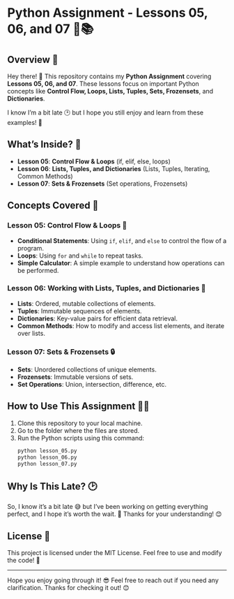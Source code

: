 # Python Assignment - Lessons 05, 06, and 07 🐍📚

## Overview 🌟
Hey there! 👋 This repository contains my **Python Assignment** covering **Lessons 05, 06, and 07**. These lessons focus on important Python concepts like **Control Flow, Loops, Lists, Tuples, Sets, Frozensets**, and **Dictionaries**. 

I know I’m a bit late 🕑 but I hope you still enjoy and learn from these examples! 🙌

## What’s Inside? 📂
- **Lesson 05**: **Control Flow & Loops** (if, elif, else, loops)
- **Lesson 06**: **Lists, Tuples, and Dictionaries** (Lists, Tuples, Iterating, Common Methods)
- **Lesson 07**: **Sets & Frozensets** (Set operations, Frozensets)

## Concepts Covered 🧠
### Lesson 05: Control Flow & Loops 🔄
- **Conditional Statements**: Using `if`, `elif`, and `else` to control the flow of a program.
- **Loops**: Using `for` and `while` to repeat tasks.
- **Simple Calculator**: A simple example to understand how operations can be performed.
  
### Lesson 06: Working with Lists, Tuples, and Dictionaries 📝
- **Lists**: Ordered, mutable collections of elements.
- **Tuples**: Immutable sequences of elements.
- **Dictionaries**: Key-value pairs for efficient data retrieval.
- **Common Methods**: How to modify and access list elements, and iterate over lists.

### Lesson 07: Sets & Frozensets 🔒
- **Sets**: Unordered collections of unique elements.
- **Frozensets**: Immutable versions of sets.
- **Set Operations**: Union, intersection, difference, etc.

## How to Use This Assignment 🧑‍💻
1. Clone this repository to your local machine.
2. Go to the folder where the files are stored.
3. Run the Python scripts using this command:
   ```bash
   python lesson_05.py
   python lesson_06.py
   python lesson_07.py
   ```

## Why Is This Late? 🕑
So, I know it’s a bit late 😅 but I’ve been working on getting everything perfect, and I hope it’s worth the wait. 🤞 Thanks for your understanding! 😊

## License 📜
This project is licensed under the MIT License. Feel free to use and modify the code! 🎉

---

Hope you enjoy going through it! 😎 Feel free to reach out if you need any clarification. Thanks for checking it out! 😊
